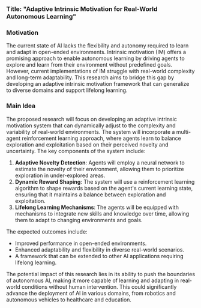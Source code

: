 ### Title: "Adaptive Intrinsic Motivation for Real-World Autonomous Learning"

### Motivation
The current state of AI lacks the flexibility and autonomy required to learn and adapt in open-ended environments. Intrinsic motivation (IM) offers a promising approach to enable autonomous learning by driving agents to explore and learn from their environment without predefined goals. However, current implementations of IM struggle with real-world complexity and long-term adaptability. This research aims to bridge this gap by developing an adaptive intrinsic motivation framework that can generalize to diverse domains and support lifelong learning.

### Main Idea
The proposed research will focus on developing an adaptive intrinsic motivation system that can dynamically adjust to the complexity and variability of real-world environments. The system will incorporate a multi-agent reinforcement learning approach, where agents learn to balance exploration and exploitation based on their perceived novelty and uncertainty. The key components of the system include:

1. **Adaptive Novelty Detection**: Agents will employ a neural network to estimate the novelty of their environment, allowing them to prioritize exploration in under-explored areas.
2. **Dynamic Reward Shaping**: The system will use a reinforcement learning algorithm to shape rewards based on the agent's current learning state, ensuring that it maintains a balance between exploration and exploitation.
3. **Lifelong Learning Mechanisms**: The agents will be equipped with mechanisms to integrate new skills and knowledge over time, allowing them to adapt to changing environments and goals.

The expected outcomes include:
- Improved performance in open-ended environments.
- Enhanced adaptability and flexibility in diverse real-world scenarios.
- A framework that can be extended to other AI applications requiring lifelong learning.

The potential impact of this research lies in its ability to push the boundaries of autonomous AI, making it more capable of learning and adapting in real-world conditions without human intervention. This could significantly advance the deployment of AI in various domains, from robotics and autonomous vehicles to healthcare and education.